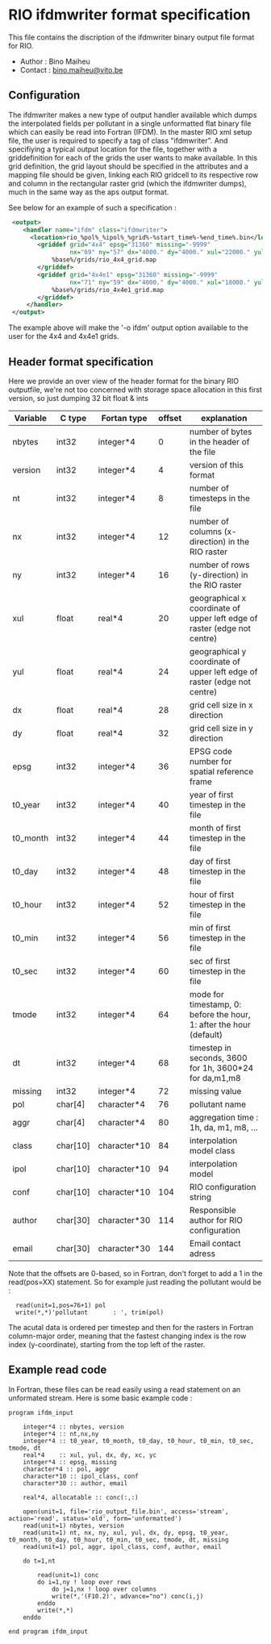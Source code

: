 RIO ifdmwriter format specification
===================================

This file contains the discription of the ifdmwriter binary output file format for RIO.

* Author  : Bino Maiheu
* Contact : bino.maiheu@vito.be

## Configuration 

The ifdmwriter makes a new type of output handler available which dumps the interpolated fields per pollutant in a single 
unformatted flat binary file which can easily be read into Fortran (IFDM). In the master RIO xml setup file, the user is
required to specify a <handler> tag of class "ifdmwriter". And specifiying a typical output location for the file, together
with a griddefinition for each of the grids the user wants to make available. In this grid definition, the grid layout should
be specified in the attributes and a mapping file should be given, linking each RIO gridcell to its respective row and column
in the rectangular raster grid (which the ifdmwriter dumps), much in the same way as the aps output format. 

See below for an example of such a specification :

```xml
 <output>    
    <handler name="ifdm" class="ifdmwriter">		
	  <location>rio_%pol%_%ipol%_%grid%-%start_time%-%end_time%.bin</location>		
		<griddef grid="4x4" epsg="31360" missing="-9999"
		         nx="69" ny="57" dx="4000." dy="4000." xul="22000." yul="248000.">
			%base%/grids/rio_4x4_grid.map
		</griddef>		
		<griddef grid="4x4e1" epsg="31360" missing="-9999"
		         nx="71" ny="59" dx="4000." dy="4000." xul="18000." yul="252000.">
			%base%/grids/rio_4x4e1_grid.map
		</griddef>		
	 </handler>
 </output>
 ```

The example above will make the '-o ifdm' output option available to the user for the 4x4 and 4x4e1 grids. 

## Header format specification

Here we provide an over view of the header format for the binary RIO outputfile, we're not too concerned with storage space
allocation in this first version, so just dumping 32 bit float & ints

| Variable |  C type  |  Fortan type | offset | explanation                                                              |
|----------|----------|--------------|--------|--------------------------------------------------------------------------|
| nbytes   |    int32 |    integer*4 |      0 | number of bytes in the header of the file                                |
| version  |    int32 |    integer*4 |      4 | version of this format                                                   |
| nt       |    int32 |    integer*4 |      8 | number of timesteps in the file                                          |
| nx       |    int32 |    integer*4 |     12 | number of columns (x-direction) in the RIO raster                        |
| ny       |    int32 |    integer*4 |     16 | number of rows (y-direction) in the RIO raster                           |
| xul      |    float |       real*4 |     20 | geographical x coordinate of upper left edge of raster (edge not centre) |
| yul      |    float |       real*4 |     24 | geographical y coordinate of upper left edge of raster (edge not centre) |
| dx       |    float |       real*4 |     28 | grid cell size in x direction                                            |
| dy       |    float |       real*4 |     32 | grid cell size in y direction                                            |
| epsg     |    int32 |    integer*4 |     36 | EPSG code number for spatial reference frame                             |
| t0_year  |    int32 |    integer*4 |     40 | year of first timestep in the file                                       |
| t0_month |    int32 |    integer*4 |     44 | month of first timestep in the file                                      |
| t0_day   |    int32 |    integer*4 |     48 | day of first timestep in the file                                        |
| t0_hour  |    int32 |    integer*4 |     52 | hour of first timestep in the file                                       |
| t0_min   |    int32 |    integer*4 |     56 | min of first timestep in the file                                        |
| t0_sec   |    int32 |    integer*4 |     60 | sec of first timestep in the file                                        |
| tmode    |    int32 |    integer*4 |     64 | mode for timestamp, 0: before the hour, 1: after the hour (default)      |
| dt       |    int32 |    integer*4 |     68 | timestep in seconds, 3600 for 1h, 3600*24 for da,m1,m8                   |
| missing  |    int32 |    integer*4 |     72 | missing value                                                            |
| pol      |  char[4] |  character*4 |     76 | pollutant name                                                           |
| aggr     |  char[4] |  character*4 |     80 | aggregation time : 1h, da, m1, m8, ...                                   |
| class    | char[10] | character*10 |     84 | interpolation model class                                                |
| ipol     | char[10] | character*10 |     94 | interpolation model                                                      |
| conf     | char[10] | character*10 |    104 | RIO configuration string                                                 |
| author   | char[30] | character*30 |    114 | Responsible author for RIO configuration                                 |
| email    | char[30] | character*30 |    144 | Email contact adress                                                     |

Note that the offsets are 0-based, so in Fortran, don't forget to add a 1 in the read(pos=XX) statement. So for example just
reading the pollutant would be : 

```Fortran
  read(unit=1,pos=76+1) pol
  write(*,*)'pollutant       : ', trim(pol)
```

The acutal data is ordered per timestep and then for the rasters in Fortran column-major order, meaning that the fastest
changing index is the row index (y-coordinate), starting from the top left of the raster. 

## Example read code

In Fortran, these files can be read easily using a read statement on an unformated stream. Here is some basic example code :

```Fortran
program ifdm_input

    integer*4 :: nbytes, version
    integer*4 :: nt,nx,ny
    integer*4 :: t0_year, t0_month, t0_day, t0_hour, t0_min, t0_sec, tmode, dt
    real*4    :: xul, yul, dx, dy, xc, yc
    integer*4 :: epsg, missing
    character*4 :: pol, aggr
    character*10 :: ipol_class, conf
    character*30 :: author, email

    real*4, allocatable :: conc(:,:)

    open(unit=1, file='rio_output_file.bin', access='stream', action='read', status='old', form='unformatted')
    read(unit=1) nbytes, version
    read(unit=1) nt, nx, ny, xul, yul, dx, dy, epsg, t0_year, t0_month, t0_day, t0_hour, t0_min, t0_sec, tmode, dt, missing
    read(unit=1) pol, aggr, ipol_class, conf, author, email

    do t=1,nt
      
        read(unit=1) conc
        do i=1,ny ! loop over rows
            do j=1,nx ! loop over columns
            write(*,'(F10.2)', advance="no") conc(i,j)
        enddo
        write(*,*)
    enddo

end program ifdm_input
```
